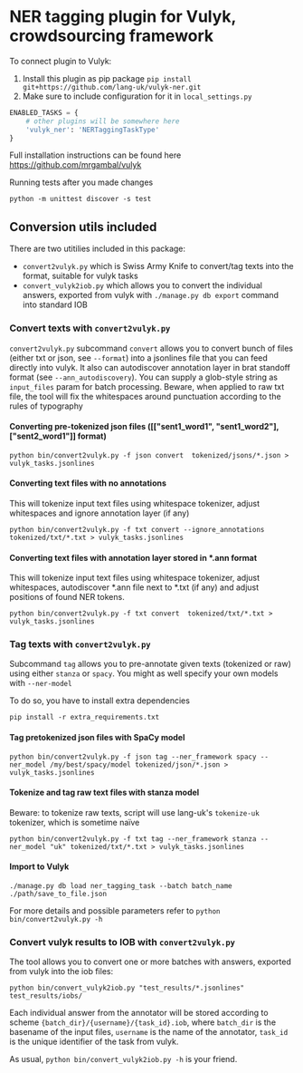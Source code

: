 # NER tagging plugin for Vulyk, crowdsourcing framework

To connect plugin to Vulyk:
1. Install this plugin as pip package `pip install git+https://github.com/lang-uk/vulyk-ner.git`
2. Make sure to include configuration for it in `local_settings.py`
```python
ENABLED_TASKS = {
    # other plugins will be somewhere here
    'vulyk_ner': 'NERTaggingTaskType'
}
```

Full installation instructions can be found here https://github.com/mrgambal/vulyk

Running tests after you made changes
```shell
python -m unittest discover -s test
```

## Conversion utils included
There are two utitilies included in this package:
 * `convert2vulyk.py` which is Swiss Army Knife to convert/tag texts into the format, suitable for vulyk tasks
 * `convert_vulyk2iob.py` which allows you to convert the individual answers, exported from vulyk with `./manage.py db export` command into standard IOB

### Convert texts with `convert2vulyk.py`
`convert2vulyk.py` subcommand `convert` allows you to convert bunch of files (either txt or json, see `--format`) into a jsonlines file that you can feed directly into vulyk. It also can autodiscover annotation layer in brat standoff format (see `--ann_autodiscovery`). You can supply a glob-style string as `input_files` param for batch processing. Beware, when applied to raw txt file, the tool will fix the whitespaces around punctuation according to the rules of typography

#### Converting pre-tokenized json files ([["sent1_word1", "sent1_word2"], ["sent2_word1"]] format) 

```shell
python bin/convert2vulyk.py -f json convert  tokenized/jsons/*.json > vulyk_tasks.jsonlines
```
#### Converting text files with no annotations

This will tokenize input text files using whitespace tokenizer, adjust whitespaces and ignore annotation layer (if any)

```shell
python bin/convert2vulyk.py -f txt convert --ignore_annotations tokenized/txt/*.txt > vulyk_tasks.jsonlines
```

#### Converting text files with annotation layer stored in *.ann format

This will tokenize input text files using whitespace tokenizer, adjust whitespaces, autodiscover *.ann file next to *.txt (if any) and adjust positions of found NER tokens.

```shell
python bin/convert2vulyk.py -f txt convert  tokenized/txt/*.txt > vulyk_tasks.jsonlines
```

### Tag texts with `convert2vulyk.py`

Subcommand `tag` allows you to pre-annotate given texts (tokenized or raw) using either `stanza` or `spacy`. You might as well specify your own models with `--ner-model`

To do so, you have to install extra dependencies
```shell
pip install -r extra_requirements.txt
```

#### Tag pretokenized json files with SpaCy model

```shell
python bin/convert2vulyk.py -f json tag --ner_framework spacy --ner_model /my/best/spacy/model tokenized/json/*.json > vulyk_tasks.jsonlines
```

#### Tokenize and tag raw text files with stanza model
Beware: to tokenize raw texts, script will use lang-uk's `tokenize-uk` tokenizer, which is sometime naïve

```shell
python bin/convert2vulyk.py -f txt tag --ner_framework stanza --ner_model "uk" tokenized/txt/*.txt > vulyk_tasks.jsonlines
```

#### Import to Vulyk 
```shell
./manage.py db load ner_tagging_task --batch batch_name ./path/save_to_file.json
```

For more details and possible parameters refer to `python bin/convert2vulyk.py -h`

### Convert vulyk results to IOB with `convert2vulyk.py`
The tool allows you to convert one or more batches with answers, exported from vulyk into the iob files:

```shell
python bin/convert_vulyk2iob.py "test_results/*.jsonlines" test_results/iobs/
```

Each individual answer from the annotator will be stored according to scheme `{batch_dir}/{username}/{task_id}.iob`, where `batch_dir` is the basename of the input files, `username` is the name of the annotator, `task_id` is the unique identifier of the task from vulyk.

As usual, `python bin/convert_vulyk2iob.py -h` is your friend.

